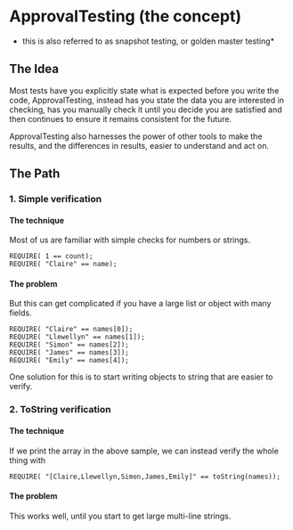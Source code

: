 # ApprovalTesting (the concept)

* this is also referred to as snapshot testing, or golden master testing*

## The Idea
Most tests have you explicitly state what is expected before you write the code,
ApprovalTesting, instead has you state the data you are interested in checking,
has you manually check it until you decide you are satisfied and then continues
to ensure it remains consistent for the future.

ApprovalTesting also harnesses the power of other tools to make
the results, and the differences in results, easier to understand and act on.



## The Path

### 1. Simple verification

#### The technique

Most of us are familiar with simple checks for numbers or strings.
```
REQUIRE( 1 == count);
REQUIRE( "Claire" == name);
```

#### The problem
But this can get complicated if you have a large list or object with many fields.
```
REQUIRE( "Claire" == names[0]);
REQUIRE( "Llewellyn" == names[1]);
REQUIRE( "Simon" == names[2]);
REQUIRE( "James" == names[3]);
REQUIRE( "Emily" == names[4]);
```

One solution for this is to start writing objects to string that are easier to verify.

### 2. ToString verification

#### The technique

If we print the array in the above sample, we can instead verify the whole thing with
```
REQUIRE( "[Claire,Llewellyn,Simon,James,Emily]" == toString(names));
```

#### The problem
This works well, until you start to get large multi-line strings.